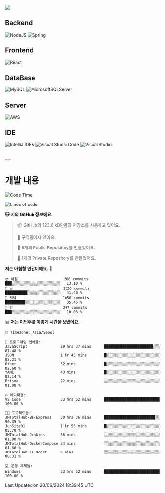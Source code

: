 <img src="https://capsule-render.vercel.app/api?type=waving&color=364765&height=300&section=header&text=Welcome&fontSize=90" />

## Backend
![NodeJS](https://img.shields.io/badge/node.js-6DA55F?style=for-the-badge&logo=node.js&logoColor=white)
![Spring](https://img.shields.io/badge/spring-%236DB33F.svg?style=for-the-badge&logo=spring&logoColor=white)

## Frontend
![React](https://img.shields.io/badge/react-%2320232a.svg?style=for-the-badge&logo=react&logoColor=%2361DAFB)

## DataBase
![MySQL](https://img.shields.io/badge/mysql-4479A1.svg?style=for-the-badge&logo=mysql&logoColor=white)
![MicrosoftSQLServer](https://img.shields.io/badge/Microsoft%20SQL%20Server-CC2927?style=for-the-badge&logo=microsoft%20sql%20server&logoColor=white)

## Server
![AWS](https://img.shields.io/badge/AWS-%23FF9900.svg?style=for-the-badge&logo=amazon-aws&logoColor=white)


## IDE
![IntelliJ IDEA](https://img.shields.io/badge/IntelliJIDEA-000000.svg?style=for-the-badge&logo=intellij-idea&logoColor=white)
![Visual Studio Code](https://img.shields.io/badge/Visual%20Studio%20Code-0078d7.svg?style=for-the-badge&logo=visual-studio-code&logoColor=white)
![Visual Studio](https://img.shields.io/badge/Visual%20Studio-5C2D91.svg?style=for-the-badge&logo=visual-studio&logoColor=white)

<br>
---
<br>

# 개발 내용

<!--START_SECTION:waka-->
![Code Time](http://img.shields.io/badge/Code%20Time-446%20hrs%2057%20mins-blue)

![Lines of code](https://img.shields.io/badge/%EC%A0%80%EB%8A%94%20%EC%97%AC%ED%83%9C%EA%B9%8C%EC%A7%80%20-823.6%20thousand%20%EC%A4%84%EC%9D%98%20%EC%BD%94%EB%93%9C%EB%A5%BC%20%EC%9E%91%EC%84%B1%ED%96%88%EC%96%B4%EC%9A%94.-blue)

**🐱 저의 GitHub 정보에요.** 

> 📦 GitHub의 123.6 kB만큼의 저장소를 사용하고 있어요. 
 > 
> 🚫 구직중이지 않아요.
 > 
> 📜 9개의 Public Repository를 만들었어요. 
 > 
> 🔑 1개의 Private Repository를 만들었어요. 
 > 
**저는 아침형 인간이에요. 🐤** 

```text
🌞 아침                     388 commits         ███░░░░░░░░░░░░░░░░░░░░░░   13.10 % 
🌆 낮　                     1226 commits        ██████████░░░░░░░░░░░░░░░   41.40 % 
🌃 저녁                     1050 commits        █████████░░░░░░░░░░░░░░░░   35.46 % 
🌙 밤　                     297 commits         ███░░░░░░░░░░░░░░░░░░░░░░   10.03 % 
```


📊 **저는 이번주를 이렇게 시간을 보냈어요.** 

```text
🕑︎ Timezone: Asia/Seoul

💬 프로그래밍 언어들: 
JavaScript               29 hrs 37 mins      ██████████████████████░░░   87.48 % 
JSON                     1 hr 45 mins        █░░░░░░░░░░░░░░░░░░░░░░░░   05.21 % 
Other                    52 mins             █░░░░░░░░░░░░░░░░░░░░░░░░   02.60 % 
YAML                     43 mins             █░░░░░░░░░░░░░░░░░░░░░░░░   02.14 % 
Prisma                   22 mins             ░░░░░░░░░░░░░░░░░░░░░░░░░   01.08 % 

🔥 에디터들: 
VS Code                  33 hrs 52 mins      █████████████████████████   100.00 % 

🐱‍💻 프로젝트들: 
JMTotalHub-BE-Express    30 hrs 36 mins      ███████████████████████░░   90.35 % 
JunSite01                1 hr 55 mins        █░░░░░░░░░░░░░░░░░░░░░░░░   05.70 % 
JMTotalHub-Jenkins       36 mins             ░░░░░░░░░░░░░░░░░░░░░░░░░   01.80 % 
JMTotalHub-DockerCompose 34 mins             ░░░░░░░░░░░░░░░░░░░░░░░░░   01.68 % 
JMTotalHub-FE-React      6 mins              ░░░░░░░░░░░░░░░░░░░░░░░░░   00.31 % 

💻 운영 체제들: 
Windows                  33 hrs 52 mins      █████████████████████████   100.00 % 
```


 Last Updated on 20/06/2024 18:39:45 UTC
<!--END_SECTION:waka-->

